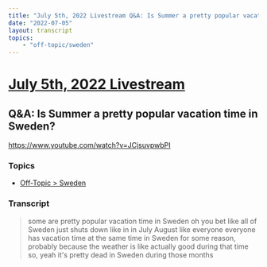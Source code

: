 ```yaml
---
title: "July 5th, 2022 Livestream Q&A: Is Summer a pretty popular vacation time in Sweden?"
date: "2022-07-05"
layout: transcript
topics:
    - "off-topic/sweden"
---
```

# [July 5th, 2022 Livestream](../2022-07-05.md)
## Q&A: Is Summer a pretty popular vacation time in Sweden?
https://www.youtube.com/watch?v=JCjsuvpwbPI

### Topics
* [Off-Topic > Sweden](../topics/off-topic/sweden.md)

### Transcript

> some are pretty popular vacation time in Sweden oh you bet like all of Sweden just shuts down like in in July August like everyone everyone has vacation time at the same time in Sweden for some reason, probably because the weather is like actually good during that time so, yeah it's pretty dead in Sweden during those months
